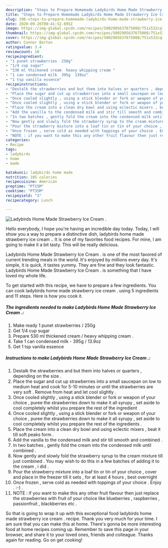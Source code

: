 ```yaml
---
description: "Steps to Prepare Homemade Ladybirds Home Made Strawberry Ice Cream ."
title: "Steps to Prepare Homemade Ladybirds Home Made Strawberry Ice Cream ."
slug: 196-steps-to-prepare-homemade-ladybirds-home-made-strawberry-ice-cream
date: 2020-09-26T00:41:52.695Z
image: https://img-global.cpcdn.com/recipes/5002985637675008/751x532cq70/ladybirds-home-made-strawberry-ice-cream-recipe-main-photo.jpg
thumbnail: https://img-global.cpcdn.com/recipes/5002985637675008/751x532cq70/ladybirds-home-made-strawberry-ice-cream-recipe-main-photo.jpg
cover: https://img-global.cpcdn.com/recipes/5002985637675008/751x532cq70/ladybirds-home-made-strawberry-ice-cream-recipe-main-photo.jpg
author: Connor Barton
ratingvalue: 3.4
reviewcount: 10
recipeingredient:
- "1 punet strawberries  250g"
- "1/4 cup sugar"
- "530 ml thickened cream  heavy whipping cream "
- "1 can condensed milk  395g  139oz"
- "1 tsp vanilla essence"
recipeinstructions:
- "Destalk the strawberries and but them into halves or quarters , depending on the size ."
- "Place the sugar and cut up strawberries into a small saucepan on low to medium heat and cook for 5-10 minutes or until the strawberries are very soft . Remove from heat and let cool slightly ."
- "Once cooled slightly , using a stick blender or fork or weapon of your choice , puree the strawberries down to make it all syrupy , set aside to cool completely whilst you prepare the rest of the ingredient"
- "Once cooled slightly , using a stick blender or fork or weapon of your choice , puree the strawberries down to make it all syrupy , set aside to cool completely whilst you prepare the rest of the ingredients ."
- "Place the cream into a clean dry bowl and using eclectic mixers , beat it till soft peaks form ."
- "Add the vanilla to the condensed milk and stir till smooth and combined ."
- "In two batches , gently fold the cream into the condensed milk until combined ."
- "Now gently and slowly fold the strawberry syrup to the cream mixture till just combined . You may wish to do this in a few batches of adding it to the cream , i did ."
- "Pour the strawberry mixture into a loaf tin or tin of your choice ,  cover and place in the freezer till it sets , for at least 4 hours , best overnight"
- "Once frozen , serve cold as needed with toppings of your choice . Enjoy . :-) ."
- "NOTE : if you want to make this any other fruit flavour then just replace the strawberries with fruit of your choice like blueberries , raspberries , passionfruit , blackberries etc ."
categories:
- Recipe
tags:
- ladybirds
- home
- made

katakunci: ladybirds home made 
nutrition: 105 calories
recipecuisine: American
preptime: "PT15M"
cooktime: "PT35M"
recipeyield: "3"
recipecategory: Lunch

---
```



![Ladybirds Home Made Strawberry Ice Cream .](https://img-global.cpcdn.com/recipes/5002985637675008/751x532cq70/ladybirds-home-made-strawberry-ice-cream-recipe-main-photo.jpg)

Hello everybody, I hope you're having an incredible day today. Today, I will show you a way to prepare a distinctive dish, ladybirds home made strawberry ice cream .. It is one of my favorites food recipes. For mine, I am going to make it a bit tasty. This will be really delicious.



Ladybirds Home Made Strawberry Ice Cream . is one of the most favored of current trending meals in the world. It's enjoyed by millions every day. It's simple, it is quick, it tastes yummy. They are fine and they look fantastic. Ladybirds Home Made Strawberry Ice Cream . is something that I have loved my whole life.


To get started with this recipe, we have to prepare a few ingredients. You can cook ladybirds home made strawberry ice cream . using 5 ingredients and 11 steps. Here is how you cook it.

##### The ingredients needed to make Ladybirds Home Made Strawberry Ice Cream .:

1. Make ready 1 punet strawberries / 250g
1. Get 1/4 cup sugar
1. Prepare 530 ml thickened cream / heavy whipping cream .
1. Take 1 can condensed milk - 395g / 13.9oz
1. Get 1 tsp vanilla essence




##### Instructions to make Ladybirds Home Made Strawberry Ice Cream .:

1. Destalk the strawberries and but them into halves or quarters , depending on the size .
1. Place the sugar and cut up strawberries into a small saucepan on low to medium heat and cook for 5-10 minutes or until the strawberries are very soft . Remove from heat and let cool slightly .
1. Once cooled slightly , using a stick blender or fork or weapon of your choice , puree the strawberries down to make it all syrupy , set aside to cool completely whilst you prepare the rest of the ingredient
1. Once cooled slightly , using a stick blender or fork or weapon of your choice , puree the strawberries down to make it all syrupy , set aside to cool completely whilst you prepare the rest of the ingredients .
1. Place the cream into a clean dry bowl and using eclectic mixers , beat it till soft peaks form .
1. Add the vanilla to the condensed milk and stir till smooth and combined .
1. In two batches , gently fold the cream into the condensed milk until combined .
1. Now gently and slowly fold the strawberry syrup to the cream mixture till just combined . You may wish to do this in a few batches of adding it to the cream , i did .
1. Pour the strawberry mixture into a loaf tin or tin of your choice ,  cover and place in the freezer till it sets , for at least 4 hours , best overnight
1. Once frozen , serve cold as needed with toppings of your choice . Enjoy . :-) .
1. NOTE : if you want to make this any other fruit flavour then just replace the strawberries with fruit of your choice like blueberries , raspberries , passionfruit , blackberries etc .




So that is going to wrap it up with this exceptional food ladybirds home made strawberry ice cream . recipe. Thank you very much for your time. I am sure that you can make this at home. There's gonna be more interesting food at home recipes coming up. Remember to save this page in your browser, and share it to your loved ones, friends and colleague. Thanks again for reading. Go on get cooking!
